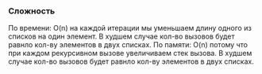 ### Сложность

По времени: O(n) на каждой итерации мы уменьшаем длину одного из списков на один элемент. В худшем случае кол-во вызовов будет равнло кол-ву элементов в двух списках.
По памяти: O(n) потому что при каждом рекурсивном вызове увеличиваем стек вызова. В худшем случае кол-во вызовов будет равнло кол-ву элементов в двух списках.
